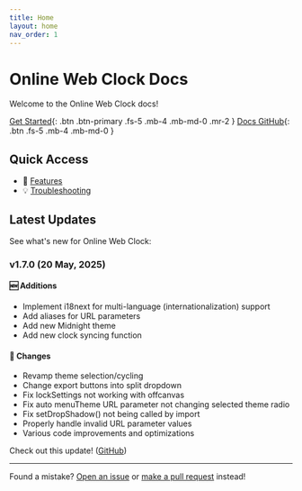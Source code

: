 ```yaml
---
title: Home
layout: home
nav_order: 1
---
```


# Online Web Clock Docs

Welcome to the Online Web Clock docs!

[Get Started](/docs/installation){: .btn .btn-primary .fs-5 .mb-4 .mb-md-0 .mr-2 }
[Docs GitHub](https://github.com/ikartehfox/web-clock-docs){: .btn .fs-5 .mb-4 .mb-md-0 }

## Quick Access

- 📖 [Features](/docs)
- 💡 [Troubleshooting](/docs/troubleshooting)

## Latest Updates
See what's new for Online Web Clock:

### v1.7.0 (20 May, 2025)
#### 🆕 Additions
- Implement i18next for multi-language (internationalization) support
- Add aliases for URL parameters
- Add new Midnight theme
- Add new clock syncing function

#### 🔧 Changes
- Revamp theme selection/cycling
- Change export buttons into split dropdown
- Fix lockSettings not working with offcanvas
- Fix auto menuTheme URL parameter not changing selected theme radio
- Fix setDropShadow() not being called by import
- Properly handle invalid URL parameter values
- Various code improvements and optimizations

Check out this update! ([GitHub](https://github.com/iKarTehFox/web-clock/releases/tag/v1.7.0))

<hr>

Found a mistake? [Open an issue](https://github.com/iKarTehFox/web-clock-docs/issues) or [make a pull request](https://github.com/iKarTehFox/web-clock-docs/pulls) instead!
